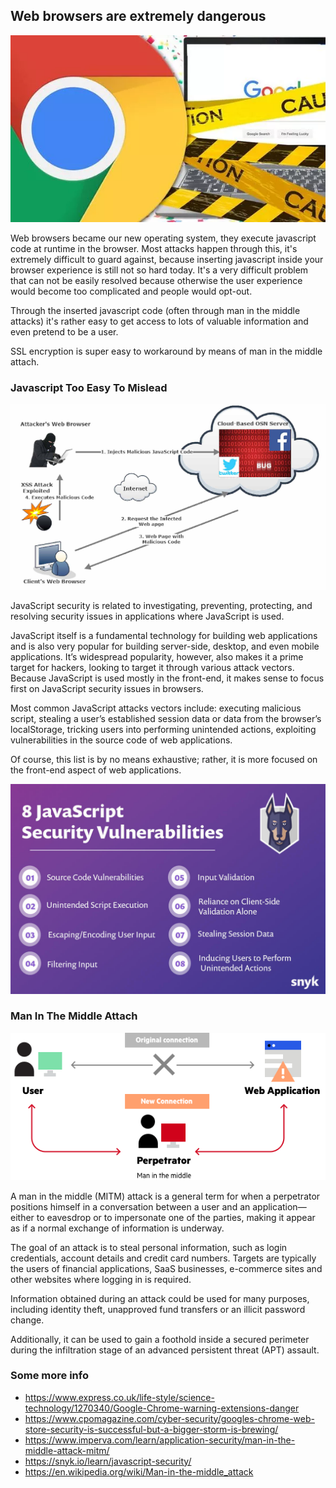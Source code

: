 
## **Web browsers are extremely dangerous**

![](img/webbrowser.png)  

Web browsers became our new operating system, they execute javascript code at runtime in the browser. Most attacks happen through this, it's extremely difficult to guard against, because inserting javascript inside your browser experience is still not so hard today. It's a very difficult problem that can not be easily resolved because otherwise the user experience would become too complicated and people would opt-out.

Through the inserted javascript code (often through man in the middle attacks) it's rather easy to get access to lots of valuable information and even pretend to be a user.

SSL encryption is super easy to workaround by means of man in the middle attach.

### Javascript Too Easy To Mislead

![](img/javascript.png)  

JavaScript security is related to investigating, preventing, protecting, and resolving security issues in applications where JavaScript is used.

JavaScript itself is a fundamental technology for building web applications and is also very popular for building server-side, desktop, and even mobile applications. It’s widespread popularity, however, also makes it a prime target for hackers, looking to target it through various attack vectors. Because JavaScript is used mostly in the front-end, it makes sense to focus first on JavaScript security issues in browsers.

Most common JavaScript attacks vectors include: executing malicious script, stealing a user’s established session data or data from the browser’s localStorage, tricking users into performing unintended actions, exploiting vulnerabilities in the source code of web applications.

Of course, this list is by no means exhaustive; rather, it is more focused on the front-end aspect of web applications.

![](img/javascript_vulnerability.png)  

### Man In The Middle Attach

![](img/mim.png)  

A man in the middle (MITM) attack is a general term for when a perpetrator positions himself in a conversation between a user and an application—either to eavesdrop or to impersonate one of the parties, making it appear as if a normal exchange of information is underway.

The goal of an attack is to steal personal information, such as login credentials, account details and credit card numbers. Targets are typically the users of financial applications, SaaS businesses, e-commerce sites and other websites where logging in is required.

Information obtained during an attack could be used for many purposes, including identity theft, unapproved fund transfers or an illicit password change.

Additionally, it can be used to gain a foothold inside a secured perimeter during the infiltration stage of an advanced persistent threat (APT) assault.

### Some more info

- https://www.express.co.uk/life-style/science-technology/1270340/Google-Chrome-warning-extensions-danger
- https://www.cpomagazine.com/cyber-security/googles-chrome-web-store-security-is-successful-but-a-bigger-storm-is-brewing/ 
- https://www.imperva.com/learn/application-security/man-in-the-middle-attack-mitm/
- https://snyk.io/learn/javascript-security/
- https://en.wikipedia.org/wiki/Man-in-the-middle_attack